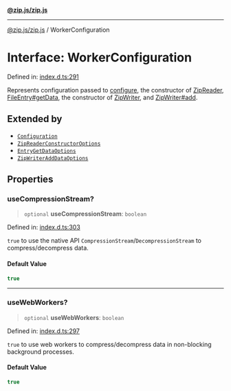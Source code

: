 [**@zip.js/zip.js**](../README.md)

***

[@zip.js/zip.js](../globals.md) / WorkerConfiguration

# Interface: WorkerConfiguration

Defined in: [index.d.ts:291](https://github.com/gildas-lormeau/zip.js/blob/a8683b5808f1a1fcac8b2988f79c4fbbc6b3e88f/index.d.ts#L291)

Represents configuration passed to [configure](../functions/configure.md), the constructor of [ZipReader](../classes/ZipReader.md), [FileEntry#getData](FileEntry.md#getdata), the constructor of [ZipWriter](../classes/ZipWriter.md), and [ZipWriter#add](../classes/ZipWriter.md#add).

## Extended by

- [`Configuration`](Configuration.md)
- [`ZipReaderConstructorOptions`](ZipReaderConstructorOptions.md)
- [`EntryGetDataOptions`](EntryGetDataOptions.md)
- [`ZipWriterAddDataOptions`](ZipWriterAddDataOptions.md)

## Properties

### useCompressionStream?

> `optional` **useCompressionStream**: `boolean`

Defined in: [index.d.ts:303](https://github.com/gildas-lormeau/zip.js/blob/a8683b5808f1a1fcac8b2988f79c4fbbc6b3e88f/index.d.ts#L303)

`true` to use the native API `CompressionStream`/`DecompressionStream` to compress/decompress data.

#### Default Value

```ts
true
```

***

### useWebWorkers?

> `optional` **useWebWorkers**: `boolean`

Defined in: [index.d.ts:297](https://github.com/gildas-lormeau/zip.js/blob/a8683b5808f1a1fcac8b2988f79c4fbbc6b3e88f/index.d.ts#L297)

`true` to use web workers to compress/decompress data in non-blocking background processes.

#### Default Value

```ts
true
```
